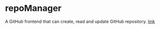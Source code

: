 # repoManager
A GitHub frontend that can create, read and update GitHub repository.
[link](https://notdatkunal.github.io/repoManager/)
